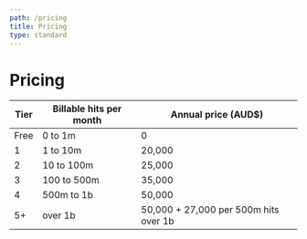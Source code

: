 ```yaml
---
path: /pricing
title: Pricing
type: standard
---
```


# Pricing

| Tier | Billable hits per month | Annual price (AUD\$)                  |
| ---- | ----------------------- | ------------------------------------- |
| Free | 0 to 1m                 | 0                                     |
| 1    | 1 to 10m                | 20,000                                |
| 2    | 10 to 100m              | 25,000                                |
| 3    | 100 to 500m             | 35,000                                |
| 4    | 500m to 1b              | 50,000                                |
| 5+   | over 1b                 | 50,000 + 27,000 per 500m hits over 1b |
